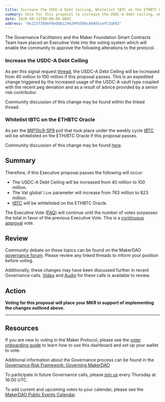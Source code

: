 ```yaml
---
title: Increase the USDC-A Debt Ceiling, Whitelist tBTC on the ETHBTC Oracle - September 11, 2020
summary: Vote for this proposal to increase the USDC-A debt ceiling, whitelist tBTC on the ETHBTC Oracle - September 11, 2020
date: 2020-09-11T00:00:00.000Z
address: "0x223735DeF0eD8b129429Fb580cA0A91cefC3aE02"
---
```

The Governance Facilitators and the Maker Foundation Smart Contracts Team have placed an Executive Vote into the voting system which will enable the community to approve the following alterations to the protocol.

### Increase the USDC-A Debt Ceiling

As per this signal request [thread](https://forum.makerdao.com/t/signal-request-should-we-increase-usdc-a-debt-ceiling/4068), the USDC-A Debt Ceiling will be increased from 40 million to 100 million if this proposal passes. This is an expedited change triggered by the increased usage of the USDC-A vault type coupled with the recent peg deviation and as a result of advice provided by a senior risk contributor.

Community discussion of this change may be found within the linked thread.

### Whitelist tBTC on the ETHBTC Oracle

As per the [MIP10c9-SP9](https://vote.makerdao.com/polling-proposal/qmnmzxuxgbjx2nxqhs7hjcqhtcwsdmj8wuxywci5m7prpv) poll that took place under the weekly cycle [tBTC](https://tbtc.network/) will be whitelisted on the ETH/BTC Oracle if this proposal passes.

Community discussion of this change may be found [here](https://forum.makerdao.com/t/mip10c9-subproposal-to-whitelist-new-tbtc-oracle-access/3805).

## Summary

Therefore, if this Executive proposal passes the following will occur:
- The USDC-A Debt Ceiling will be increased from 40 million to 100 million.
- The Vat global `line` parameter will increase from 763 million to 823 million.
- [tBTC](https://tbtc.network/) will be whitelisted on the ETHBTC Oracle.

The Executive Vote ([FAQ](https://community-development.makerdao.com/makerdao-mcd-faqs/faqs#governance)) will continue until the number of votes surpasses the total in favor of the previous Executive Vote. This is a [continuous approval](https://community-development.makerdao.com/makerdao-mcd-faqs/faqs/governance#what-is-continuous-approval-voting) vote.

## Review

Community debate on these topics can be found on the MakerDAO [governance forum](https://forum.makerdao.com/). Please review any linked threads to inform your position before voting.

Additionally, these changes may have been discussed further in recent Governance calls. [Video](https://www.youtube.com/playlist?list=PLLzkWCj8ywWNq5-90-Id6VPSsrk4OWVan) and [Audio](https://soundcloud.com/makerdao/sets/governance-calls) for these calls is available to review.

## Action

**Voting for this proposal will place your MKR in support of implementing the changes outlined above.**

---

## Resources

If you are new to voting in the Maker Protocol, please see the [voter onboarding guide](https://community-development.makerdao.com/onboarding/voter-onboarding) to learn how to use this dashboard and set up your wallet to vote.

Additional information about the Governance process can be found in the [Governance Risk Framework: Governing MakerDAO](https://community-development.makerdao.com/governance/governance-risk-framework)

To participate in future Governance calls, please [join us](https://community-development.makerdao.com/governance/governance-and-risk-meetings) every Thursday at 16:00 UTC.

To add current and upcoming votes to your calendar, please see the [MakerDAO Public Events Calendar](https://calendar.google.com/calendar/embed?src=makerdao.com_3efhm2ghipksegl009ktniomdk%40group.calendar.google.com&amp;ctz=America%2FLos_Angeles).